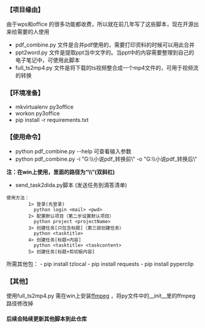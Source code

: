 
### 【项目缘由】
由于wps和office 的很多功能都收费，所以就在前几年写了这些脚本，现在开源出来给需要的人使用
- pdf_combine.py 文件是合并pdf使用的，需要打印资料的时候可以用此合并
- ppt2word.py 文件是提取ppt当中文字的。当ppt中的内容需要整理到自己的电子笔记中，可使用此脚本
- full_ts2mp4.py 文件是将下载的ts视频整合成一个mp4文件的，可用于视频流的转换

### 【环境准备】
- mkvirtualenv py3office
- workon py3office
- pip install -r requirements.txt

### 【使用命令】
- python pdf_combine.py --help  可查看输入参数
- python pdf_combine.py -i "G:\\\小说pdf_转换前\\\" -o "G:\\\小说pdf_转换后\\\"  


**注：在win上使用，里面的路径为“\\\”(双斜杠)**

- send_task2dida.py脚本 (发送任务到滴答清单)
```
使用方法：
        1> 登录(先登录)
          python login <mail> <pwd>
        2> 配置默认项目（第二步设置默认项目）
          python project <projectName>
        3> 创建任务[只包含标题]（第三部创建任务）
          python <tasktitle>
        4> 创建任务[标题+内容]
          python <tasktitle> <taskcontent>
        5> 创建任务[标题+剪切板内容]
```
所需其他包：
    - pip install tzlocal
    - pip install requests
    - pip install pyperclip

###  【其他】
使用full_ts2mp4.py 需在win上安装[ffmpeg](https://ffmpeg.org/) ，将py文件中的__init__里的ffmpeg路径修改掉


#### 后续会陆续更新其他脚本到此仓库

